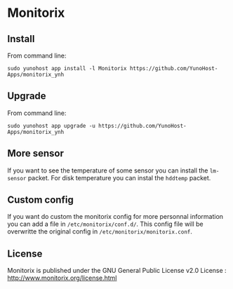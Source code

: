 Monitorix
=========

Install
-------

From command line:

`sudo yunohost app install -l Monitorix https://github.com/YunoHost-Apps/monitorix_ynh`

Upgrade
-------

From command line:

`sudo yunohost app upgrade -u https://github.com/YunoHost-Apps/monitorix_ynh`

More sensor
-----------

If you want to see the temperature of some sensor you can install the `lm-sensor` packet. For disk temperature you can instal the `hddtemp` packet.

Custom config
-------------

If you want do custom the monitorix config for more personnal information you can add a file in `/etc/monitorix/conf.d/`. This config file will be overwritte the original config in `/etc/monitorix/monitorix.conf`.

License
-------

Monitorix is published under the GNU General Public License v2.0 License : http://www.monitorix.org/license.html
